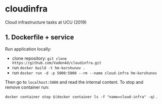 # cloudinfra
Cloud infrastructure tasks at UCU (2019)

## 1. Dockerfile + service
Run application locally:

- clone repository: `git clone https://github.com/Vaden4d/cloudinfra.git`
- run `docker build -t hm-korshunov .`
- run `docker run -d -p 5000:5000 --rm --name cloud-infra hm-korshunov`

Then go to `localhost:5000` and read the internal content. 
To stop and remove container run:

`docker container stop $(docker container ls -f "name=cloud-infra" -q)` .